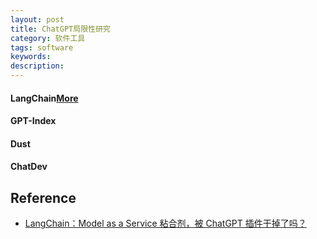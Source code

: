 ```yaml
---
layout: post
title: ChatGPT局限性研究
category: 软件工具
tags: software
keywords: 
description: 
---
```


#### LangChain[More](https://cloud.tencent.com/developer/article/2323630)

#### GPT-Index

#### Dust

#### ChatDev

## Reference

* [LangChain：Model as a Service 粘合剂，被 ChatGPT 插件干掉了吗？](https://foresightnews.pro/article/detail/28959)